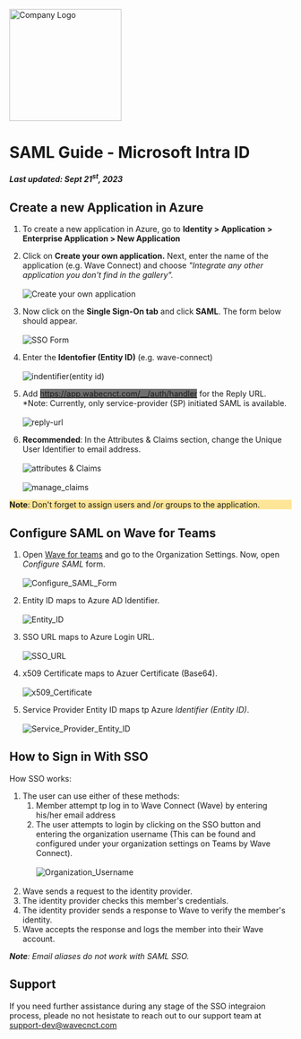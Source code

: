 <img src="/logo.png" alt="Company Logo" width="200"><br>

# SAML Guide - Microsoft Intra ID
##### *Last updated: Sept 21<sup>st</sup>, 2023* 

## Create a new Application in Azure

1. To create a new application in Azure, go to **Identity > Application > Enterprise Application > New Application**
2. Click on **Create your own application.** Next, enter the name of the application (e.g. Wave Connect) and choose *"Integrate any other application you don't find in the gallery".*
<br><br>![Create your own application](/create_app.png)

3. Now click on the **Single Sign-On tab** and click **SAML**. The form below should appear.
<br><br>![SSO Form](/sso-form.png)

4. Enter the **Identofier (Entity ID)** (e.g. wave-connect)
<br><br>![indentifier(entity id)](/entity-id-map.png)

5. Add <span style="background-color: #6F6F6F">https://app.wabecnct.com/__/auth/handler</span> for the Reply URL.
*Note: Currently, only service-provider (SP) initiated SAML is available.
<br><br>![reply-url](/reply-url.png)

6. **Recommended**: In the Attributes & Claims section, change the Unique User Identifier to email address.
<br><br>![attributes & Claims](/attributes-claims.png)
<br><br>![manage_claims](/manage-claims.png)<br>

<span style="background-color: #FFE598; display: block; max-width=100%;"> **Note**: Don't forget to assign users and /or groups to the application.</span>

<div style="page-break-after: always;"></div>

## Configure SAML on Wave for Teams

1. Open <a href="https://teams.wavecnct.com/"> Wave for teams</a> and go to the Organization Settings. Now, open *Configure SAML* form.
<br><br>![Configure_SAML_Form](/configure-saml-form.png)<br>

2. Entity ID maps to Azure AD Identifier.
<br><br>![Entity_ID](/entity-id.png)<br>

3. SSO URL maps to Azure Login URL.
<br><br>![SSO_URL](/sso-url.png)<br>

4. x509 Certificate maps to Azuer Certificate (Base64).
<br><br>![x509_Certificate](/x509-certificate.png)<br>

5. Service Provider Entity ID maps tp Azure *Identifier (Entity ID)*.
<br><br>![Service_Provider_Entity_ID](/sp-entity-id.png)<br>


<div style="page-break-after: always;"></div>

## How to Sign in With SSO
How SSO works:

<ol>
    <li>The user can use either of these methods:
        <ol list-style-type: "upper-alpha">    
            <li>Member attempt tp log in to Wave Connect (Wave) by entering his/her email address</li>
            <li>The user attempts to login by clicking on the SSO button and entering the organization username (This can be found and configured under your organization settings on Teams by Wave Connect).<br><br>
            <img src="/org_username.png" alt="Organization_Username"></li>
        </ol><br>
    </li>
    <li>Wave sends a request to the identity provider.</li>
    <li>The identity provider checks this member's credentials.</li>
    <li>The identity provider sends a response to Wave to verify the member's identity.</li>
    <li>Wave accepts the response and logs the member into their Wave account.</li>
</ol>

***Note**: Email aliases do not work with SAML SSO.*

## Support
If you need further assistance during any stage of the SSO integraion process, pleade no not hesistate to reach out to our support team at <a href="support-dev@wavecnct.com">support-dev@wavecnct.com</a>




